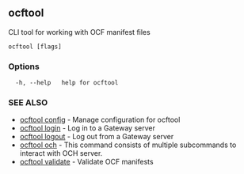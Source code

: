 ## ocftool

CLI tool for working with OCF manifest files

```
ocftool [flags]
```

### Options

```
  -h, --help   help for ocftool
```

### SEE ALSO

* [ocftool config](ocftool_config.md)	 - Manage configuration for ocftool
* [ocftool login](ocftool_login.md)	 - Log in to a Gateway server
* [ocftool logout](ocftool_logout.md)	 - Log out from a Gateway server
* [ocftool och](ocftool_och.md)	 - This command consists of multiple subcommands to interact with OCH server.
* [ocftool validate](ocftool_validate.md)	 - Validate OCF manifests

